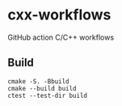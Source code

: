 # cxx-workflows
GitHub action C/C++ workflows

## Build

```
cmake -S. -Bbuild
cmake --build build
ctest --test-dir build
```
